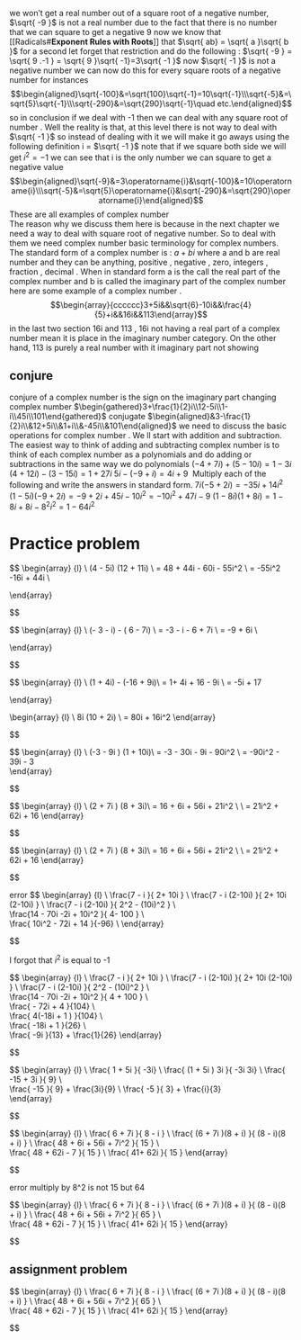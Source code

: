 

we won’t get a real number out of a square root of a negative number, $\sqrt{ -9 }$ is  not a real number due to the fact that  there is no number that we can square to get a negative 9 
now we know that [[Radicals#**Exponent Rules with Roots**]] that $\sqrt{ ab} =  \sqrt{ a }\sqrt{ b }$  for a second let forget that restriction and do the following  : 
$\sqrt{ -9 } = \sqrt{ 9 .-1 } = \sqrt{ 9 }\sqrt{  -1}=3\sqrt{ -1 }$ 
now $\sqrt{ -1 }$ is not a negative number 
we can now do this for every square roots of a negative number for instances 
$$\begin{aligned}\sqrt{-100}&=\sqrt{100}\sqrt{-1}=10\sqrt{-1}\\\sqrt{-5}&=\sqrt{5}\sqrt{-1}\\\sqrt{-290}&=\sqrt{290}\sqrt{-1}\quad etc.\end{aligned}$$ so in conclusion if we deal with -1 then we can deal with any square root of number . Well the reality is that,  at this level there is not way to deal with $\sqrt{ -1 }$ so instead of dealing with it we will make it go aways using the following definition 
i = $\sqrt{ -1 }$ 
note that if we square both side we will get 
$i^2 =  -1$ 
we can see that i is the only number we can square to get a negative value  
$$\begin{aligned}\sqrt{-9}&=3\operatorname{i}&\sqrt{-100}&=10\operatorname{i}\\\sqrt{-5}&=\sqrt{5}\operatorname{i}&\sqrt{-290}&=\sqrt{290}\operatorname{i}\end{aligned}$$
These are all examples of complex number  
The reason  why we discuss them here is because in the next chapter we need a way to deal with 
square root of negative number. So to deal with them we need complex number 
basic terminology for complex numbers. The standard form of a complex number is  : 
$a + bi$ 
where a and b are real number and they can be anything, positive , negative , zero, integers , fraction , decimal . When in standard form a is  the call the real part of the complex number and b is called the imaginary part of the complex number  
here are some example of a complex number .  
$$\begin{array}{cccccc}3+5i&&\sqrt{6}-10i&&\frac{4}{5}+i&&16i&&113\end{array}$$
in the last two section 16i and  113 , 16i not having a real part of a complex number mean it is place in the imaginary number category. On the other hand, 113 is purely a real number with it imaginary part not showing 

## conjure 
conjure of a complex number is the sign  on the imaginary part changing   
complex number 
$\begin{gathered}3+\frac{1}{2}i\\12-5i\\1-i\\45i\\101\end{gathered}$
conjugate 
$\begin{aligned}&3-\frac{1}{2}i\\&12+5i\\&1+i\\&-45i\\&101\end{aligned}$
we need to discuss the basic operations for complex number . We ll start with addition and subtraction. The easiest way to think of adding and subtracting complex number is to think of each complex number as a polynomials and do adding or subtractions in the same way we do polynomials 
$(-4 + 7i) + (5-10i) =1-3i$  
$(4+12i)-(3-15i) = 1+27i$
$5i - (-9+i) = 4i+9$
 Multiply each of the following and write the answers in standard form.
$7i(-5+2i)=-35i+14i^2$ 
$(1-5i)(-9+2i)=-9+2i+45i-10i^2=-10i^2+47i-9$ 
$(1-8i)(1+8i)=1-8i+8i-8^2i^2=1-64i^2$ 




# Practice problem  


$$
\begin{array} {l} \\
(4 -  5i) (12 + 11i)    \\
= 48  +  44i   - 60i  - 55i^2   \\
= -55i^2  -16i   +  44i   \\

 
\end{array}

$$




$$
\begin{array} {l} \\
(- 3  -  i)  -  ( 6 - 7i) \\
=  -3  - i    -  6  +  7i   \\
=  -9   + 6i   \\
 
\end{array}

$$



$$
\begin{array} {l} \\
(1 + 4i)  - (-16 + 9i)\\ 
=  1+  4i  + 16  -  9i   \\
= -5i  + 17  
 
\end{array}

$$  
$$
\begin{array} {l} \\
8i (10 + 2i)  \\
= 80i  +  16i^2 
\end{array}

$$


  
$$
\begin{array} {l} \\
(-3  -  9i )   (1 + 10i)\\ 
= -3 - 30i  - 9i - 90i^2   \\
= -90i^2  - 39i  - 3  
\end{array}

$$


  
$$
\begin{array} {l} \\
(2  +  7i )   (8 +  3i)\\ 
=  16 +  6i  +  56i   +  21i^2 \\  \\
= 21i^2  +  62i  + 16 
\end{array}

$$ 

$$
\begin{array} {l} \\
(2  +  7i )   (8 +  3i)\\ 
=  16 +  6i  +  56i   +  21i^2 \\  \\
= 21i^2  +  62i  + 16 
\end{array}

$$ 

error 
$$
\begin{array} {l} \\
\frac{7  - i   }{ 2+ 10i } \\ 
\frac{7  - i (2-10i)   }{ 2+ 10i (2-10i) } \\ 
\frac{7  - i (2-10i)   }{ 2^2  - (10i)^2 } \\   
\frac{14  - 70i -2i  + 10i^2    }{ 4-  100 } \\   
\frac{ 10i^2   - 72i  +   14     }{-96} \\ 
\end{array}

$$

I forgot that $i^2$  is  equal to -1  



$$
\begin{array} {l} \\
\frac{7  - i   }{ 2+ 10i } \\ 
\frac{7  - i (2-10i)   }{ 2+ 10i (2-10i) } \\ 
\frac{7  - i (2-10i)   }{ 2^2  - (10i)^2 } \\   
\frac{14  - 70i -2i  + 10i^2    }{ 4  +  100 } \\   
\frac{    - 72i  + 4  }{104} \\   
\frac{    4(-18i  +  1  )  }{104} \\  
\frac{   -18i  +  1   }{26} \\   
\frac{   -9i    }{13}      +  \frac{1}{26} 
\end{array}

$$ 



$$
\begin{array} {l} \\
\frac{ 1 + 5i  }{ -3i} \\ 
\frac{ (1 + 5i  ) 3i  }{ -3i  3i} \\ 
\frac{ -15  +  3i }{ 9} \\   
\frac{ -15    }{ 9}   +   \frac{3i}{9}   \\
 \frac{ -5    }{ 3}   +   \frac{i}{3}  
\end{array}

$$



$$
\begin{array} {l} \\
\frac{ 6 +  7i  }{ 8 -  i  } \\ 
\frac{ (6 +  7i )(8 +  i) }{ (8 -  i)(8 +  i)  } \\ 
\frac{ 48 + 6i + 56i + 7i^2 }{ 15 } \\   
\frac{ 48 + 62i - 7 }{ 15 }   \\
\frac{ 41+ 62i }{ 15 } 
\end{array}

$$ 

error multiply by  8^2  is not 15 but 64

$$
\begin{array} {l} \\
\frac{ 6 +  7i  }{ 8 -  i  } \\ 
\frac{ (6 +  7i )(8 +  i) }{ (8 -  i)(8 +  i)  } \\ 
\frac{ 48 + 6i + 56i + 7i^2 }{ 65 } \\   
\frac{ 48 + 62i - 7 }{ 15 }   \\
\frac{ 41+ 62i }{ 15 } 
\end{array}

$$



## assignment problem  


$$
\begin{array} {l} \\
\frac{ 6 +  7i  }{ 8 -  i  } \\ 
\frac{ (6 +  7i )(8 +  i) }{ (8 -  i)(8 +  i)  } \\ 
\frac{ 48 + 6i + 56i + 7i^2 }{ 65 } \\   
\frac{ 48 + 62i - 7 }{ 15 }   \\
\frac{ 41+ 62i }{ 15 } 
\end{array}

$$





